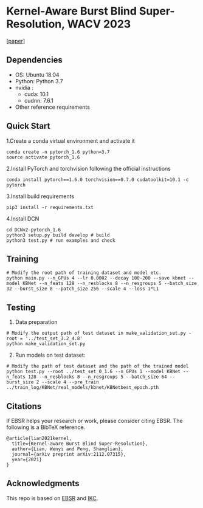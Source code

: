 # Kernel-Aware Burst Blind Super-Resolution, WACV 2023
[[paper]](https://arxiv.org/abs/2112.07315)

## Dependencies
- OS: Ubuntu 18.04
- Python: Python 3.7
- nvidia :
   - cuda: 10.1
   - cudnn: 7.6.1
- Other reference requirements

## Quick Start
1.Create a conda virtual environment and activate it
```python3
conda create -n pytorch_1.6 python=3.7
source activate pytorch_1.6
```
2.Install PyTorch and torchvision following the official instructions
```python3
conda install pytorch==1.6.0 torchvision==0.7.0 cudatoolkit=10.1 -c pytorch
```
3.Install build requirements
```python3
pip3 install -r requirements.txt
```
4.Install DCN
```python3
cd DCNv2-pytorch_1.6
python3 setup.py build develop # build
python3 test.py # run examples and check
```
## Training
```python3
# Modify the root path of training dataset and model etc.
python main.py --n_GPUs 4 --lr 0.0002 --decay 100-200 --save kbnet --model KBNet --n_feats 128 --n_resblocks 8 --n_resgroups 5 --batch_size 32 --burst_size 8 --patch_size 256 --scale 4 --loss 1*L1
```
## Testing
1. Data preparation
```python3
# Modify the output path of test dataset in make_validation_set.py - root = '../test_set_3.2_4.8'
python make_validation_set.py
```
2. Run models on test dataset:
```python3
# Modify the path of test dataset and the path of the trained model
python test.py --root ../test_set_0_1.6 --n_GPUs 1 --model KBNet --n_feats 128 --n_resblocks 8 --n_resgroups 5 --batch_size 64 --burst_size 2 --scale 4 --pre_train ../train_log/KBNet/real_models/kbnet/KBNetbest_epoch.pth
```

## Citations
If EBSR helps your research or work, please consider citing EBSR.
The following is a BibTeX reference.

```
@article{lian2021kernel,
  title={Kernel-aware Burst Blind Super-Resolution},
  author={Lian, Wenyi and Peng, Shanglian},
  journal={arXiv preprint arXiv:2112.07315},
  year={2021}
}
```

## Acknowledgments
This repo is based on [EBSR](https://github.com/Algolzw/EBSR) and [IKC](https://github.com/yuanjunchai/IKC).



